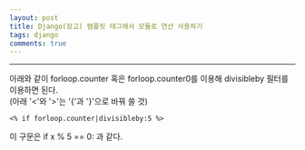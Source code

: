 ```yaml
---
layout: post
title: Django(장고) 템플릿 태그에서 모듈로 연산 사용하기
tags: django
comments: true
---
```

  
---
  
아래와 같이 forloop.counter 혹은 forloop.counter0를 이용해 divisibleby 필터를 이용하면 된다.  
(아래 '<'와 '>'는 '{'과 '}'으로 바꿔 쓸 것)  
   
~~~
<% if forloop.counter|divisibleby:5 %>
~~~
  
이 구문은 if x % 5 == 0: 과 같다.
  